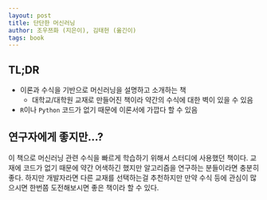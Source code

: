```yaml
---
layout: post
title: 단단한 머신러닝
author: 조우쯔화 (지은이), 김태헌 (옮긴이)
tags: book
---
```


## TL;DR
- 이론과 수식을 기반으로 머신러닝을 설명하고 소개하는 책
    - 대학교/대학원 교재로 만들어진 책이라 약간의 수식에 대한 벽이 있을 수 있음
- `R`이나 `Python` 코드가 없기 때문에 이론서에 가깝다 할 수 있음

## 연구자에게 좋지만...?

이 책으로 머신러닝 관련 수식을 빠르게 학습하기 위해서 스터디에 사용했던 책이다. 교재에 코드가 없기 때문에 약간 어색하긴 했지만 알고리즘을 연구하는 분들이라면 충분히 좋다. 하지만 개발자라면 다른 교재를 선택하는걸 추천하지만 만약 수식 등에 관심이 많으시면 한번쯤 도전해보시면 좋은 책이라 할 수 있다.
